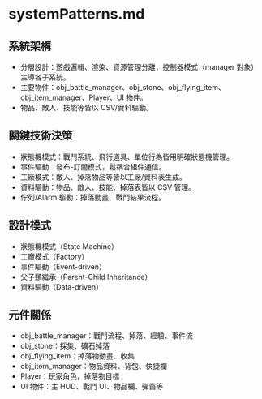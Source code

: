 # systemPatterns.md

## 系統架構
- 分層設計：遊戲邏輯、渲染、資源管理分離，控制器模式（manager 對象）主導各子系統。
- 主要物件：obj_battle_manager、obj_stone、obj_flying_item、obj_item_manager、Player、UI 物件。
- 物品、敵人、技能等皆以 CSV/資料驅動。

## 關鍵技術決策
- 狀態機模式：戰鬥系統、飛行道具、單位行為皆用明確狀態機管理。
- 事件驅動：發布-訂閱模式，鬆耦合組件通信。
- 工廠模式：敵人、掉落物品等皆以工廠/資料表生成。
- 資料驅動：物品、敵人、技能、掉落表皆以 CSV 管理。
- 佇列/Alarm 驅動：掉落動畫、戰鬥結果流程。

## 設計模式
- 狀態機模式（State Machine）
- 工廠模式（Factory）
- 事件驅動（Event-driven）
- 父子類繼承（Parent-Child Inheritance）
- 資料驅動（Data-driven）

## 元件關係
- obj_battle_manager：戰鬥流程、掉落、經驗、事件流
- obj_stone：採集、礦石掉落
- obj_flying_item：掉落物動畫、收集
- obj_item_manager：物品資料、背包、快捷欄
- Player：玩家角色，掉落物目標
- UI 物件：主 HUD、戰鬥 UI、物品欄、彈窗等 